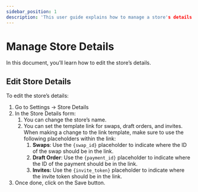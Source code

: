 ```yaml
---
sidebar_position: 1
description: 'This user guide explains how to manage a store's details on the Medusa admin.'
---
```


# Manage Store Details

In this document, you’ll learn how to edit the store’s details.

## Edit Store Details

To edit the store’s details:

1. Go to Settings → Store Details
2. In the Store Details form:
    1. You can change the store’s name.
    2. You can set the template link for swaps, draft orders, and invites. When making a change to the link template, make sure to use the following placeholders within the link:
        1. **Swaps**: Use the `{swap_id}` placeholder to indicate where the ID of the swap should be in the link.
        2. **Draft Order**: Use the `{payment_id}` placeholder to indicate where the ID of the payment should be in the link.
        3. **Invites:** Use the `{invite_token}` placeholder to indicate where the invite token should be in the link.
3. Once done, click on the Save button.
